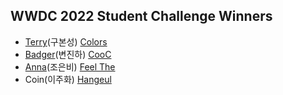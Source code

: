 ## WWDC 2022 Student Challenge Winners

 * [Terry](https://github.com/terry-koo)(구본성) [Colors](https://github.com/terry-koo/WWDC_Colors_SwiftUI)
 * [Badger](https://github.com/Byeonjinha)(변진하) [CooC](https://github.com/Byeonjinha/CooC)
 * [Anna](https://github.com/Eunbi-Cho)(조은비) [Feel The]()
 * Coin(이주화) [Hangeul]()
